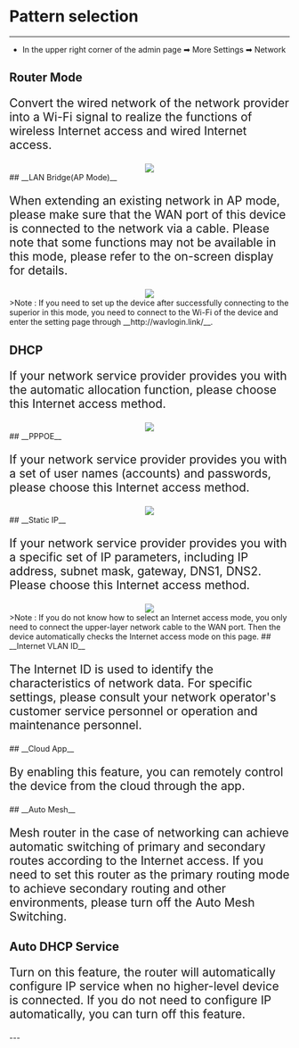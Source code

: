 <style>
    .text {
        font-size: 21px; 
    }
</style>

# Pattern selection
---
- In the upper right corner of the admin page ➡ More Settings  ➡ Network

## __Router Mode__
<p class="text">Convert the wired network of the network provider into a Wi-Fi signal to realize the functions of wireless Internet access and wired Internet access.
</p>
<div style="text-align: center;">
    <img class="boxshadow" src="/images/mode01.png">
</div>
## __LAN Bridge(AP Mode)__
<p class="text">
When extending an existing network in AP mode, please make sure that the WAN port of this device is connected to the network via a cable. Please note that some functions may not be available in this mode, please refer to the on-screen display for details.
</p>
<div style="text-align: center;">
    <img class="boxshadow" src="/images/mode02.png">
</div>
>Note :  If you need to set up the device after successfully connecting to the superior in this mode, you need to connect to the Wi-Fi of the device and enter the setting page through __http://wavlogin.link/__.

## __DHCP__
<p class="text">
If your network service provider provides you with the automatic allocation function, please choose this Internet access method.
</p>
<div style="text-align: center;">
    <img class="boxshadow" src="/images/mode03.png">
</div>
## __PPPOE__
<p class="text">
If your network service provider provides you with a set of user names (accounts) and passwords, please choose this Internet access method.
</p>
<div style="text-align: center;">
    <img class="boxshadow" src="/images/mode04.png">
</div>
## __Static IP__
<p class="text">
If your network service provider provides you with a specific set of IP parameters, including IP address, subnet mask, gateway, DNS1, DNS2. Please choose this Internet access method.
</p>
<div style="text-align: center;">
    <img class="boxshadow" src="/images/mode05.png">
</div>
>Note :  If you do not know how to select an Internet access mode, you only need to connect the upper-layer network cable to the WAN port. Then the device automatically checks the Internet access mode on this page.
## __Internet VLAN ID__
<p class="text">The Internet ID is used to identify the characteristics of network data. For specific settings, please consult your network operator's customer service personnel or operation and maintenance personnel.
</p>
## __Cloud App__
<p class="text">
By enabling this feature, you can remotely control the device from the cloud through the app.
</p>
## __Auto Mesh__
<p class="text">
Mesh router in the case of networking can achieve automatic switching of primary and secondary routes according to the Internet access. If you need to set this router as the primary routing mode to achieve secondary routing and other environments, please turn off the Auto Mesh Switching.
</p>

## __Auto DHCP Service__
<p class="text">
Turn on this feature, the router will automatically configure IP service when no higher-level device is connected. If you do not need to configure IP automatically, you can turn off this feature.
</p>
---